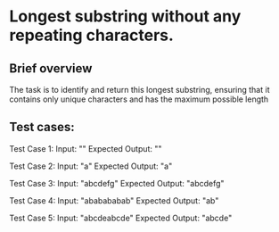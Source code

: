 # Longest substring without any repeating characters. 

## Brief overview
The task is to identify and return this longest substring, ensuring that it contains only unique characters and has the maximum possible length

## Test cases:

Test Case 1:
Input: ""
Expected Output: ""

Test Case 2:
Input: "a"
Expected Output: "a"

Test Case 3:
Input: "abcdefg"
Expected Output: "abcdefg"

Test Case 4:
Input: "ababababab"
Expected Output: "ab"

Test Case 5:
Input: "abcdeabcde"
Expected Output: "abcde"

